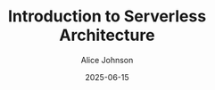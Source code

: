 ---
title: "Introduction to Serverless Architecture"
description: "A comprehensive guide to understanding and using serverless computing to build scalable, cost-effective applications."
author: ["Alice Johnson"]
reading: 8
topicTags: [ "Cloud", "Serverless", "AWS", "DevOps",]
date: "2025-06-15"
relatedArticles: [ "Building Scalable APIs with Node.js", "Deploying on AWS: Best Practices"]
previewImagePath: "/images/articles/serverless-preview.jpg"
---